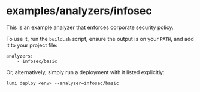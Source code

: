 # examples/analyzers/infosec

This is an example analyzer that enforces corporate security policy.

To use it, run the `build.sh` script, ensure the output is on your `PATH`, and add it to your project file:

    analyzers:
        - infosec/basic

Or, alternatively, simply run a deployment with it listed explicitly:

    lumi deploy <env> --analyzer=infosec/basic

